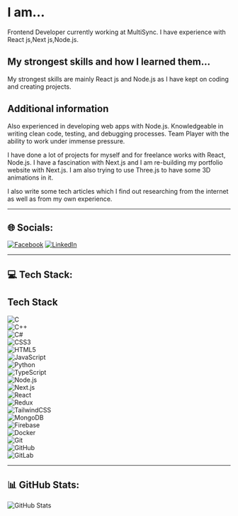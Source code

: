 # I am...
Frontend Developer currently working at MultiSync. I have experience with React js,Next js,Node.js.

## My strongest skills and how I learned them...
My strongest skills are mainly React js and Node.js as I have kept on coding and creating projects.

## Additional information
Also experienced in developing web apps with Node.js. Knowledgeable in writing clean code, testing, and debugging processes. Team Player with the ability to work under immense pressure.

I have done a lot of projects for myself and for freelance works with React, Node.js. I have a fascination with Next.js and I am re-building my portfolio website with Next.js. I am also trying to use Three.js to have some 3D animations in it.

I also write some tech articles which I find out researching from the internet as well as from my own experience.

---

## 🌐 Socials:
[![Facebook](https://img.shields.io/badge/Facebook-1877F2?style=for-the-badge&logo=facebook&logoColor=white)](https://www.facebook.com/aalaa.oomrn)
[![LinkedIn](https://img.shields.io/badge/LinkedIn-0077B5?style=for-the-badge&logo=linkedin&logoColor=white)](www.linkedin.com/in/alaak101)


---

## 💻 Tech Stack:
## Tech Stack  
![C](https://img.shields.io/badge/C-00599C?style=for-the-badge&logo=c&logoColor=white)  
![C++](https://img.shields.io/badge/C++-00599C?style=for-the-badge&logo=c%2b%2b&logoColor=white)  
![C#](https://img.shields.io/badge/C%23-239120?style=for-the-badge&logo=c-sharp&logoColor=white)  
![CSS3](https://img.shields.io/badge/CSS3-1572B6?style=for-the-badge&logo=css3&logoColor=white)  
![HTML5](https://img.shields.io/badge/HTML5-E34F26?style=for-the-badge&logo=html5&logoColor=white)  
![JavaScript](https://img.shields.io/badge/JavaScript-F7DF1E?style=for-the-badge&logo=javascript&logoColor=black)  
![Python](https://img.shields.io/badge/Python-3776AB?style=for-the-badge&logo=python&logoColor=white)  
![TypeScript](https://img.shields.io/badge/TypeScript-3178C6?style=for-the-badge&logo=typescript&logoColor=white)  
![Node.js](https://img.shields.io/badge/Node.js-43853D?style=for-the-badge&logo=node.js&logoColor=white)  
![Next.js](https://img.shields.io/badge/Next.js-000000?style=for-the-badge&logo=next.js&logoColor=white)  
![React](https://img.shields.io/badge/React-61DAFB?style=for-the-badge&logo=react&logoColor=black)  
![Redux](https://img.shields.io/badge/Redux-764ABC?style=for-the-badge&logo=redux&logoColor=white)  
![TailwindCSS](https://img.shields.io/badge/TailwindCSS-38B2AC?style=for-the-badge&logo=tailwind-css&logoColor=white)  
![MongoDB](https://img.shields.io/badge/MongoDB-4EA94B?style=for-the-badge&logo=mongodb&logoColor=white)   
![Firebase](https://img.shields.io/badge/Firebase-FFCA28?style=for-the-badge&logo=firebase&logoColor=black)  
![Docker](https://img.shields.io/badge/Docker-2496ED?style=for-the-badge&logo=docker&logoColor=white)  
![Git](https://img.shields.io/badge/Git-F05032?style=for-the-badge&logo=git&logoColor=white)  
![GitHub](https://img.shields.io/badge/GitHub-181717?style=for-the-badge&logo=github&logoColor=white)  
![GitLab](https://img.shields.io/badge/GitLab-FC6D26?style=for-the-badge&logo=gitlab&logoColor=white)  


---

## 📊 GitHub Stats:
![GitHub Stats](https://github-readme-stats.vercel.app/api?username=your-username&show_icons=true&theme=dark)
